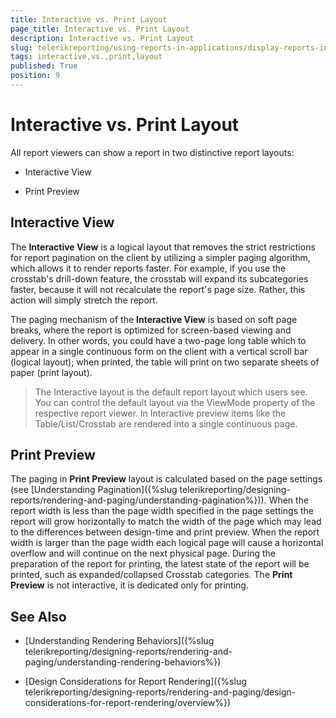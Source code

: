 ```yaml
---
title: Interactive vs. Print Layout
page_title: Interactive vs. Print Layout 
description: Interactive vs. Print Layout
slug: telerikreporting/using-reports-in-applications/display-reports-in-applications/interactive-vs.-print-layout
tags: interactive,vs.,print,layout
published: True
position: 9
---
```


# Interactive vs. Print Layout

All report viewers can show a report in two distinctive report layouts: 

* Interactive View

* Print Preview

## Interactive View

The __Interactive View__ is a logical layout that removes the strict restrictions for report pagination on the client by utilizing a simpler paging algorithm, which allows it to render reports faster. For example, if you use the crosstab's drill-down feature, the crosstab will expand its subcategories faster, because it will not recalculate the report's page size. Rather, this action will simply stretch the report. 

The paging mechanism of the __Interactive View__ is based on soft page breaks, where the report is optimized for screen-based viewing and delivery. In other words, you could have a two-page long table which to appear in a single continuous form on the client with a vertical scroll bar (logical layout); when printed, the table will print on two separate sheets of paper (print layout). 

> The Interactive layout is the default report layout which users see. You can control the default layout via the ViewMode property of the respective report viewer. In Interactive preview items like the Table/List/Crosstab are rendered into a single continuous page. 


## Print Preview

The paging in __Print Preview__ layout is calculated based on the page settings (see [Understanding Pagination]({%slug telerikreporting/designing-reports/rendering-and-paging/understanding-pagination%})). When the report width is less than the page width specified in the page settings the report will grow horizontally to match the width of the page which may lead to the differences between design-time and print preview. When the report width is larger than the page width each logical page will cause a horizontal overflow and will continue on the next physical page. During the preparation of the report for printing, the latest state of the report will be printed, such as expanded/collapsed Crosstab categories. The __Print Preview__ is not interactive, it is dedicated only for printing. 

## See Also

* [Understanding Rendering Behaviors]({%slug telerikreporting/designing-reports/rendering-and-paging/understanding-rendering-behaviors%})

* [Design Considerations for Report Rendering]({%slug telerikreporting/designing-reports/rendering-and-paging/design-considerations-for-report-rendering/overview%})
